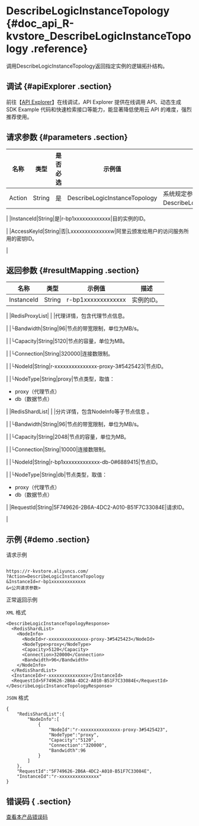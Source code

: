 # DescribeLogicInstanceTopology {#doc_api_R-kvstore_DescribeLogicInstanceTopology .reference}

调用DescribeLogicInstanceTopology返回指定实例的逻辑拓扑结构。

## 调试 {#apiExplorer .section}

前往【[API Explorer](https://api.aliyun.com/#product=R-kvstore&api=DescribeLogicInstanceTopology)】在线调试，API Explorer 提供在线调用 API、动态生成 SDK Example 代码和快速检索接口等能力，能显著降低使用云 API 的难度，强烈推荐使用。

## 请求参数 {#parameters .section}

|名称|类型|是否必选|示例值|描述|
|--|--|----|---|--|
|Action|String|是|DescribeLogicInstanceTopology|系统规定参数，取值：DescribeLogicInstanceTopology。

 |
|InstanceId|String|是|r-bp1xxxxxxxxxxxxx|目的实例的ID。

 |
|AccessKeyId|String|否|Lxxxxxxxxxxxxxxw|阿里云颁发给用户的访问服务所用的密钥ID。

 |

## 返回参数 {#resultMapping .section}

|名称|类型|示例值|描述|
|--|--|---|--|
|InstanceId|String|r-bp1xxxxxxxxxxxxx|实例的ID。

 |
|RedisProxyList| | |代理详情，包含代理节点信息。

 |
|└Bandwidth|String|96|节点的带宽限制，单位为MB/s。

 |
|└Capacity|String|5120|节点的容量，单位为MB。

 |
|└Connection|String|320000|连接数限制。

 |
|└NodeId|String|r-xxxxxxxxxxxxxxx-proxy-3\#5425423|节点ID。

 |
|└NodeType|String|proxy|节点类型，取值：

 -   proxy（代理节点）
-   db（数据节点）

 |
|RedisShardList| | |分片详情，包含NodeInfo等子节点信息 。

 |
|└Bandwidth|String|96|节点的带宽限制，单位为MB/s。

 |
|└Capacity|String|2048|节点的容量，单位为MB。

 |
|└Connection|String|10000|连接数限制。

 |
|└NodeId|String|r-bp1xxxxxxxxxxxxx-db-0\#6889415|节点ID。

 |
|└NodeType|String|db|节点类型，取值：

 -   proxy（代理节点）
-   db（数据节点）

 |
|RequestId|String|5F749626-2B6A-4DC2-A010-B51F7C33084E|请求ID。

 |

## 示例 {#demo .section}

请求示例

``` {#request_demo}

https://r-kvstore.aliyuncs.com/
?Action=DescribeLogicInstanceTopology
&InstanceId=r-bp1xxxxxxxxxxxxx
&<公共请求参数>

```

正常返回示例

`XML` 格式

``` {#xml_return_success_demo}
<DescribeLogicInstanceTopologyResponse>
  <RedisShardList>
    <NodeInfo>
      <NodeId>r-xxxxxxxxxxxxxxx-proxy-3#5425423</NodeId>
      <NodeType>proxy</NodeType>
      <Capacity>5120</Capacity>
      <Connection>320000</Connection>
      <Bandwidth>96</Bandwidth>
    </NodeInfo>
  </RedisShardList>
  <InstanceId>r-xxxxxxxxxxxxxxx</InstanceId>
  <RequestId>5F749626-2B6A-4DC2-A010-B51F7C33084E</RequestId>
</DescribeLogicInstanceTopologyResponse>

```

`JSON` 格式

``` {#json_return_success_demo}
{
	"RedisShardList":{
		"NodeInfo":[
			{
				"NodeId":"r-xxxxxxxxxxxxxxx-proxy-3#5425423",
				"NodeType":"proxy",
				"Capacity":"5120",
				"Connection":"320000",
				"Bandwidth":96
			}
		]
	},
	"RequestId":"5F749626-2B6A-4DC2-A010-B51F7C33084E",
	"InstanceId":"r-xxxxxxxxxxxxxxx"
}
```

## 错误码 { .section}

[查看本产品错误码](https://error-center.aliyun.com/status/product/R-kvstore)

